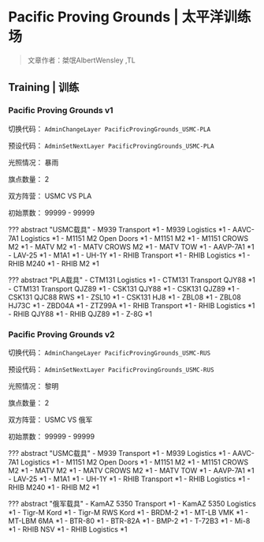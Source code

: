 # Pacific Proving Grounds | 太平洋训练场

> 文章作者：桀氓AlbertWensley ,TL


## Training | 训练


### Pacific Proving Grounds v1

切换代码： `AdminChangeLayer PacificProvingGrounds_USMC-PLA`

预设代码： `AdminSetNextLayer PacificProvingGrounds_USMC-PLA`

光照情况： 暴雨

旗点数量： 2

双方阵营： USMC VS PLA

初始票数： 99999  -  99999

??? abstract "USMC载具"
    - M939 Transport *1
    - M939 Logistics *1
    - AAVC-7A1 Logistics *1
    - M1151 M2 Open Doors *1
    - M1151 M2 *1
    - M1151 CROWS M2 *1
    - MATV M2 *1
    - MATV CROWS M2 *1
    - MATV TOW *1
    - AAVP-7A1 *1
    - LAV-25 *1
    - M1A1 *1
    - UH-1Y *1
    - RHIB Transport *1
    - RHIB Logistics *1
    - RHIB M240 *1
    - RHIB M2 *1

??? abstract "PLA载具"
    - CTM131 Logistics *1
    - CTM131 Transport QJY88 *1
    - CTM131 Transport QJZ89 *1
    - CSK131 QJY88 *1
    - CSK131 QJZ89 *1
    - CSK131 QJC88 RWS *1
    - ZSL10 *1
    - CSK131 HJ8 *1
    - ZBL08 *1
    - ZBL08 HJ73C *1
    - ZBD04A *1
    - ZTZ99A *1
    - RHIB Transport *1
    - RHIB Logistics *1
    - RHIB QJY88 *1
    - RHIB QJZ89 *1
    - Z-8G *1


### Pacific Proving Grounds v2

切换代码： `AdminChangeLayer PacificProvingGrounds_USMC-RUS`

预设代码： `AdminSetNextLayer PacificProvingGrounds_USMC-RUS`

光照情况： 黎明

旗点数量： 2

双方阵营： USMC VS 俄军

初始票数： 99999  -  99999

??? abstract "USMC载具"
    - M939 Transport *1
    - M939 Logistics *1
    - AAVC-7A1 Logistics *1
    - M1151 M2 Open Doors *1
    - M1151 M2 *1
    - M1151 CROWS M2 *1
    - MATV M2 *1
    - MATV CROWS M2 *1
    - MATV TOW *1
    - AAVP-7A1 *1
    - LAV-25 *1
    - M1A1 *1
    - UH-1Y *1
    - RHIB Transport *1
    - RHIB Logistics *1
    - RHIB M240 *1
    - RHIB M2 *1

??? abstract "俄军载具"
    - KamAZ 5350 Transport *1
    - KamAZ 5350 Logistics *1
    - Tigr-M Kord *1
    - Tigr-M RWS Kord *1
    - BRDM-2 *1
    - MT-LB VMK *1
    - MT-LBM 6MA *1
    - BTR-80 *1
    - BTR-82A *1
    - BMP-2 *1
    - T-72B3 *1
    - Mi-8 *1
    - RHIB NSV *1
    - RHIB Logistics *1